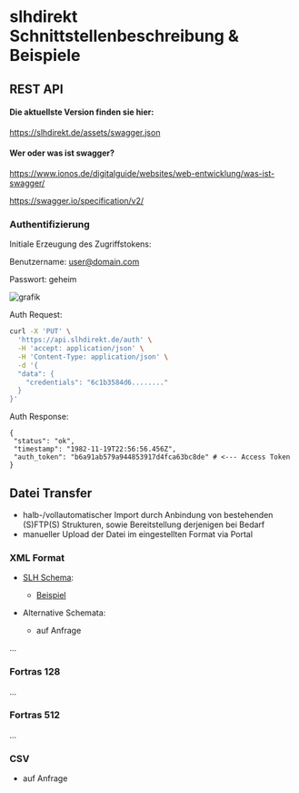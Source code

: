 slhdirekt Schnittstellenbeschreibung & Beispiele
=============================


## REST API

#### Die aktuellste Version finden sie hier:

https://slhdirekt.de/assets/swagger.json


#### Wer oder was ist swagger?

https://www.ionos.de/digitalguide/websites/web-entwicklung/was-ist-swagger/

https://swagger.io/specification/v2/




### Authentifizierung

Initiale Erzeugung des Zugriffstokens:

Benutzername: user@domain.com

Passwort: geheim

![grafik](https://user-images.githubusercontent.com/64684760/138544882-d7ac31f2-9308-41de-8cb1-60eb4ac07ae8.png)

Auth Request:
```bash 
curl -X 'PUT' \
  'https://api.slhdirekt.de/auth' \
  -H 'accept: application/json' \
  -H 'Content-Type: application/json' \
  -d '{
  "data": {
    "credentials": "6c1b3584d6........"
  }
}'
```
Auth Response:
``` 
{
 "status": "ok",
 "timestamp": "1982-11-19T22:56:56.456Z",
 "auth_token": "b6a91ab579a944853917d4fca63bc8de" # <--- Access Token
}
```


## Datei Transfer

- halb-/vollautomatischer Import durch Anbindung von bestehenden (S)FTP(S) Strukturen, sowie Bereitstellung derjenigen bei Bedarf
- manueller Upload der Datei im eingestellten Format via Portal

### XML Format

- [SLH Schema](Transportauftrag_slhdirekt.xsd):
   - [Beispiel](example.xml)


- Alternative Schemata:
  - auf Anfrage

...

### Fortras 128

...

### Fortras 512
...

### CSV
- auf Anfrage
